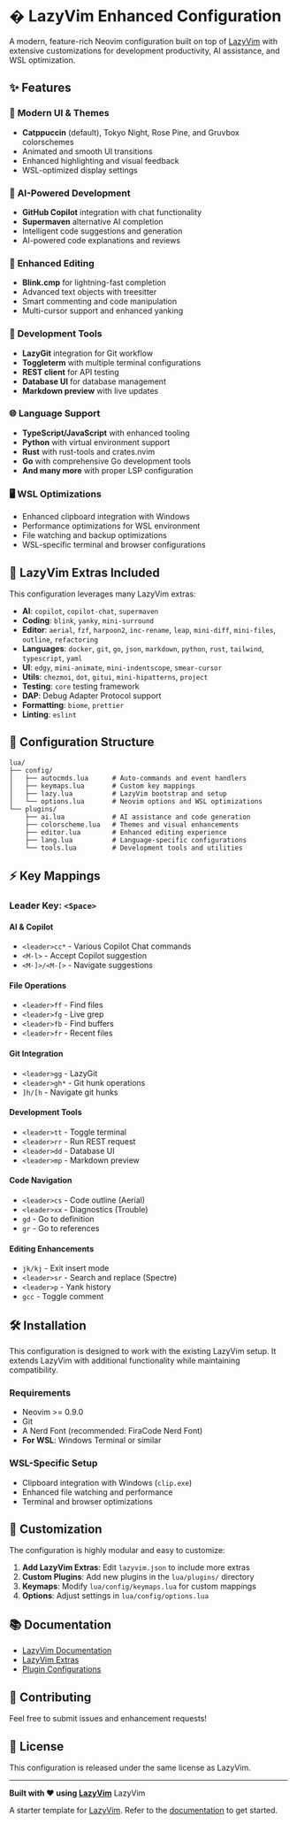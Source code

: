 # � LazyVim Enhanced Configuration

A modern, feature-rich Neovim configuration built on top of [LazyVim](https://lazyvim.org/) with extensive customizations for development productivity, AI assistance, and WSL optimization.

## ✨ Features

### 🎨 **Modern UI & Themes**
- **Catppuccin** (default), Tokyo Night, Rose Pine, and Gruvbox colorschemes
- Animated and smooth UI transitions
- Enhanced highlighting and visual feedback
- WSL-optimized display settings

### 🤖 **AI-Powered Development**
- **GitHub Copilot** integration with chat functionality
- **Supermaven** alternative AI completion
- Intelligent code suggestions and generation
- AI-powered code explanations and reviews

### 📝 **Enhanced Editing**
- **Blink.cmp** for lightning-fast completion
- Advanced text objects with treesitter
- Smart commenting and code manipulation
- Multi-cursor support and enhanced yanking

### 🔧 **Development Tools**
- **LazyGit** integration for Git workflow
- **Toggleterm** with multiple terminal configurations
- **REST client** for API testing
- **Database UI** for database management
- **Markdown preview** with live updates

### 🌐 **Language Support**
- **TypeScript/JavaScript** with enhanced tooling
- **Python** with virtual environment support
- **Rust** with rust-tools and crates.nvim
- **Go** with comprehensive Go development tools
- **And many more** with proper LSP configuration

### 🖥️ **WSL Optimizations**
- Enhanced clipboard integration with Windows
- Performance optimizations for WSL environment
- File watching and backup optimizations
- WSL-specific terminal and browser configurations

## 🚀 **LazyVim Extras Included**

This configuration leverages many LazyVim extras:

- **AI**: `copilot`, `copilot-chat`, `supermaven`
- **Coding**: `blink`, `yanky`, `mini-surround`
- **Editor**: `aerial`, `fzf`, `harpoon2`, `inc-rename`, `leap`, `mini-diff`, `mini-files`, `outline`, `refactoring`
- **Languages**: `docker`, `git`, `go`, `json`, `markdown`, `python`, `rust`, `tailwind`, `typescript`, `yaml`
- **UI**: `edgy`, `mini-animate`, `mini-indentscope`, `smear-cursor`
- **Utils**: `chezmoi`, `dot`, `gitui`, `mini-hipatterns`, `project`
- **Testing**: `core` testing framework
- **DAP**: Debug Adapter Protocol support
- **Formatting**: `biome`, `prettier`
- **Linting**: `eslint`

## 📁 **Configuration Structure**

```
lua/
├── config/
│   ├── autocmds.lua      # Auto-commands and event handlers
│   ├── keymaps.lua       # Custom key mappings
│   ├── lazy.lua          # LazyVim bootstrap and setup
│   └── options.lua       # Neovim options and WSL optimizations
└── plugins/
    ├── ai.lua            # AI assistance and code generation
    ├── colorscheme.lua   # Themes and visual enhancements
    ├── editor.lua        # Enhanced editing experience
    ├── lang.lua          # Language-specific configurations
    └── tools.lua         # Development tools and utilities
```

## ⚡ **Key Mappings**

### **Leader Key**: `<Space>`

#### **AI & Copilot**
- `<leader>cc*` - Various Copilot Chat commands
- `<M-l>` - Accept Copilot suggestion
- `<M-]>/<M-[>` - Navigate suggestions

#### **File Operations**
- `<leader>ff` - Find files
- `<leader>fg` - Live grep
- `<leader>fb` - Find buffers
- `<leader>fr` - Recent files

#### **Git Integration**
- `<leader>gg` - LazyGit
- `<leader>gh*` - Git hunk operations
- `]h/[h` - Navigate git hunks

#### **Development Tools**
- `<leader>tt` - Toggle terminal
- `<leader>rr` - Run REST request
- `<leader>dd` - Database UI
- `<leader>mp` - Markdown preview

#### **Code Navigation**
- `<leader>cs` - Code outline (Aerial)
- `<leader>xx` - Diagnostics (Trouble)
- `gd` - Go to definition
- `gr` - Go to references

#### **Editing Enhancements**
- `jk/kj` - Exit insert mode
- `<leader>sr` - Search and replace (Spectre)
- `<leader>p` - Yank history
- `gcc` - Toggle comment

## 🛠️ **Installation**

This configuration is designed to work with the existing LazyVim setup. It extends LazyVim with additional functionality while maintaining compatibility.

### **Requirements**
- Neovim >= 0.9.0
- Git
- A Nerd Font (recommended: FiraCode Nerd Font)
- **For WSL**: Windows Terminal or similar

### **WSL-Specific Setup**
- Clipboard integration with Windows (`clip.exe`)
- Enhanced file watching and performance
- Terminal and browser optimizations

## 🔧 **Customization**

The configuration is highly modular and easy to customize:

1. **Add LazyVim Extras**: Edit `lazyvim.json` to include more extras
2. **Custom Plugins**: Add new plugins in the `lua/plugins/` directory
3. **Keymaps**: Modify `lua/config/keymaps.lua` for custom mappings
4. **Options**: Adjust settings in `lua/config/options.lua`

## 📚 **Documentation**

- [LazyVim Documentation](https://lazyvim.org/)
- [LazyVim Extras](https://lazyvim.org/extras)
- [Plugin Configurations](./lua/plugins/)

## 🤝 **Contributing**

Feel free to submit issues and enhancement requests!

## 📄 **License**

This configuration is released under the same license as LazyVim.

---

**Built with ❤️ using [LazyVim](https://lazyvim.org/)** LazyVim

A starter template for [LazyVim](https://github.com/LazyVim/LazyVim).
Refer to the [documentation](https://lazyvim.github.io/installation) to get started.
